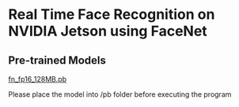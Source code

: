# Real Time Face Recognition on NVIDIA Jetson using FaceNet

## Pre-trained Models
[fn_fp16_128MB.pb](https://drive.google.com/file/d/1uv5Z1def90e5pIzOJJGiLmvSkTWuKq6x/view?usp=sharing)

Please place the model into /pb folder before executing the program
